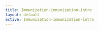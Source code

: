 ```yaml
---
title: Immunization-immunization-intro
layout: default
active: Immunization-immunization-intro
---
```


